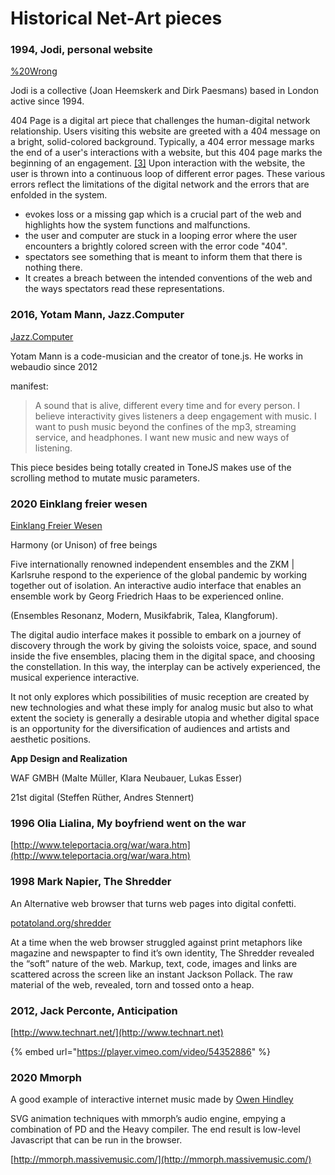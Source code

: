 # Historical Net-Art pieces

### 1994, Jodi, personal website

[%20Wrong](http://404.jodi.org)

Jodi is a collective (Joan Heemskerk and Dirk Paesmans) based in London active since 1994.

404 Page is a digital art piece that challenges the human-digital network relationship. Users visiting this website are greeted with a 404 message on a bright, solid-colored background. Typically, a 404 error message marks the end of a user's interactions with a website, but this 404 page marks the beginning of an engagement. [\[3\]](https://wiki.ubc.ca/404\_Page#cite\_note-3) Upon interaction with the website, the user is thrown into a continuous loop of different error pages. These various errors reflect the limitations of the digital network and the errors that are enfolded in the system.

* evokes loss or a missing gap which is a crucial part of the web and highlights how the system functions and malfunctions.
* the user and computer are stuck in a looping error where the user encounters a brightly colored screen with the error code "404".
* spectators see something that is meant to inform them that there is nothing there.
* It creates a breach between the intended conventions of the web and the ways spectators read these representations.

### 2016, Yotam Mann, Jazz.Computer

[Jazz.Computer](http://jazz.computer)

Yotam Mann is a code-musician and the creator of tone.js. He works in webaudio since 2012

manifest:

> A sound that is alive, different every time and for every person. I believe interactivity gives listeners a deep engagement with music. I want to push music beyond the confines of the mp3, streaming service, and headphones. I want new music and new ways of listening.

This piece besides being totally created in ToneJS makes use of the scrolling method to mutate music parameters.

### 2020 Einklang freier wesen

[Einklang Freier Wesen](https://einklangfreierwesen.de)

Harmony (or Unison) of free beings

Five internationally renowned independent ensembles and the ZKM | Karlsruhe respond to the experience of the global pandemic by working together out of isolation. An interactive audio interface that enables an ensemble work by Georg Friedrich Haas to be experienced online.

(Ensembles Resonanz, Modern, Musikfabrik, Talea, Klangforum).

The digital audio interface makes it possible to embark on a journey of discovery through the work by giving the soloists voice, space, and sound inside the five ensembles, placing them in the digital space, and choosing the constellation. In this way, the interplay can be actively experienced, the musical experience interactive.

It not only explores which possibilities of music reception are created by new technologies and what these imply for analog music but also to what extent the society is generally a desirable utopia and whether digital space is an opportunity for the diversification of audiences and artists and aesthetic positions.

**App Design and Realization**

WAF GMBH (Malte Müller, Klara Neubauer, Lukas Esser)

21st digital (Steffen Rüther, Andres Stennert)

### 1996 Olia Lialina, My boyfriend went on the war

[http://www.teleportacia.org/war/wara.htm](http://www.teleportacia.org/war/wara.htm)

### 1998 Mark Napier, The Shredder

An Alternative web browser that turns web pages into digital confetti.

[potatoland.org/shredder](http://potatoland.org/shredder)

At a time when the web browser struggled against print metaphors like magazine and newspapter to find it’s own identity, The Shredder revealed the “soft” nature of the web. Markup, text, code, images and links are scattered across the screen like an instant Jackson Pollack. The raw material of the web, revealed, torn and tossed onto a heap.

### 2012, Jack Perconte, Anticipation

[http://www.technart.net/](http://www.technart.net)

{% embed url="https://player.vimeo.com/video/54352886" %}

### 2020 Mmorph

A good example of interactive internet music made by [Owen Hindley](https://owenhindley.co.uk/)

SVG animation techniques with mmorph’s audio engine, empying a combination of PD and the Heavy compiler. The end result is low-level Javascript that can be run in the browser.

&#x20;[http://mmorph.massivemusic.com/](http://mmorph.massivemusic.com/)
